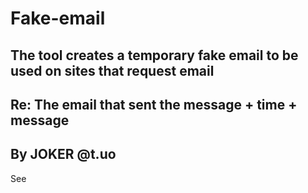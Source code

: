# Fake-email
The tool creates a temporary fake email to be used on sites that request email
-
Re: The email that sent the message + time + message
-
By JOKER @t.uo
-
See
